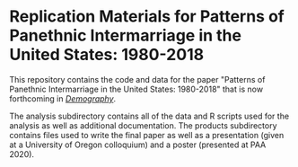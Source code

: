 # Replication Materials for Patterns of Panethnic Intermarriage in the United States: 1980-2018

This repository contains the code and data for the paper "Patterns of Panethnic Intermarriage in the United States: 1980-2018" that is now forthcoming in *[Demography](https://read.dukeupress.edu/demography)*. 

The analysis subdirectory contains all of the data and R scripts used for the analysis as well as additional documentation. The products subdirectory contains files used to write the final paper as well as a presentation (given at a University of Oregon colloquium) and a poster (presented at PAA 2020).